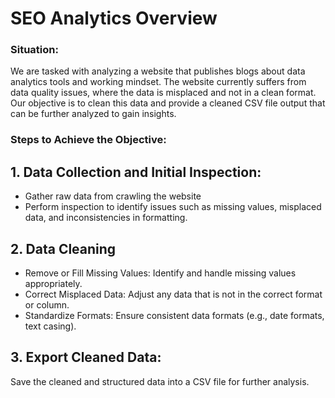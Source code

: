 # SEO Analytics Overview
### Situation:
We are tasked with analyzing a website that publishes blogs about data analytics tools and working mindset. The website currently suffers from data quality issues, where the data is misplaced and not in a clean format. Our objective is to clean this data and provide a cleaned CSV file output that can be further analyzed to gain insights.
### Steps to Achieve the Objective:
## 1. Data Collection and Initial Inspection:
- Gather raw data from crawling the website
- Perform inspection to identify issues such as missing values, misplaced data, and inconsistencies in formatting.
## 2. Data Cleaning
- Remove or Fill Missing Values: Identify and handle missing values appropriately.
- Correct Misplaced Data: Adjust any data that is not in the correct format or column.
- Standardize Formats: Ensure consistent data formats (e.g., date formats, text casing).
## 3. Export Cleaned Data:

Save the cleaned and structured data into a CSV file for further analysis.
